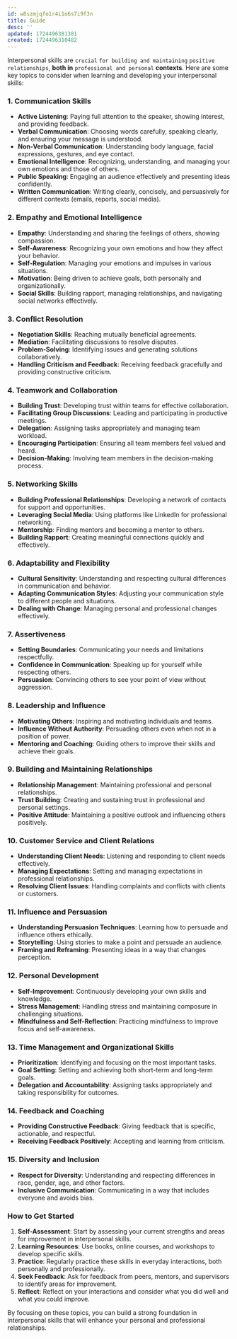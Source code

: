 ```yaml
---
id: w8szmjqfo1r4i1o6s7i9f3n
title: Guide
desc: ''
updated: 1724496381381
created: 1724496310482
---
```


Interpersonal skills are `crucial` `for building and maintaining` `positive relationships`, **both in** `professional and personal` **contexts**. Here are some key topics to consider when learning and developing your interpersonal skills:

### 1. **Communication Skills**
   - **Active Listening**: Paying full attention to the speaker, showing interest, and providing feedback.
   - **Verbal Communication**: Choosing words carefully, speaking clearly, and ensuring your message is understood.
   - **Non-Verbal Communication**: Understanding body language, facial expressions, gestures, and eye contact.
   - **Emotional Intelligence**: Recognizing, understanding, and managing your own emotions and those of others.
   - **Public Speaking**: Engaging an audience effectively and presenting ideas confidently.
   - **Written Communication**: Writing clearly, concisely, and persuasively for different contexts (emails, reports, social media).

### 2. **Empathy and Emotional Intelligence**
   - **Empathy**: Understanding and sharing the feelings of others, showing compassion.
   - **Self-Awareness**: Recognizing your own emotions and how they affect your behavior.
   - **Self-Regulation**: Managing your emotions and impulses in various situations.
   - **Motivation**: Being driven to achieve goals, both personally and organizationally.
   - **Social Skills**: Building rapport, managing relationships, and navigating social networks effectively.

### 3. **Conflict Resolution**
   - **Negotiation Skills**: Reaching mutually beneficial agreements.
   - **Mediation**: Facilitating discussions to resolve disputes.
   - **Problem-Solving**: Identifying issues and generating solutions collaboratively.
   - **Handling Criticism and Feedback**: Receiving feedback gracefully and providing constructive criticism.

### 4. **Teamwork and Collaboration**
   - **Building Trust**: Developing trust within teams for effective collaboration.
   - **Facilitating Group Discussions**: Leading and participating in productive meetings.
   - **Delegation**: Assigning tasks appropriately and managing team workload.
   - **Encouraging Participation**: Ensuring all team members feel valued and heard.
   - **Decision-Making**: Involving team members in the decision-making process.

### 5. **Networking Skills**
   - **Building Professional Relationships**: Developing a network of contacts for support and opportunities.
   - **Leveraging Social Media**: Using platforms like LinkedIn for professional networking.
   - **Mentorship**: Finding mentors and becoming a mentor to others.
   - **Building Rapport**: Creating meaningful connections quickly and effectively.

### 6. **Adaptability and Flexibility**
   - **Cultural Sensitivity**: Understanding and respecting cultural differences in communication and behavior.
   - **Adapting Communication Styles**: Adjusting your communication style to different people and situations.
   - **Dealing with Change**: Managing personal and professional changes effectively.

### 7. **Assertiveness**
   - **Setting Boundaries**: Communicating your needs and limitations respectfully.
   - **Confidence in Communication**: Speaking up for yourself while respecting others.
   - **Persuasion**: Convincing others to see your point of view without aggression.

### 8. **Leadership and Influence**
   - **Motivating Others**: Inspiring and motivating individuals and teams.
   - **Influence Without Authority**: Persuading others even when not in a position of power.
   - **Mentoring and Coaching**: Guiding others to improve their skills and achieve their goals.

### 9. **Building and Maintaining Relationships**
   - **Relationship Management**: Maintaining professional and personal relationships.
   - **Trust Building**: Creating and sustaining trust in professional and personal settings.
   - **Positive Attitude**: Maintaining a positive outlook and influencing others positively.

### 10. **Customer Service and Client Relations**
   - **Understanding Client Needs**: Listening and responding to client needs effectively.
   - **Managing Expectations**: Setting and managing expectations in professional relationships.
   - **Resolving Client Issues**: Handling complaints and conflicts with clients or customers.

### 11. **Influence and Persuasion**
   - **Understanding Persuasion Techniques**: Learning how to persuade and influence others ethically.
   - **Storytelling**: Using stories to make a point and persuade an audience.
   - **Framing and Reframing**: Presenting ideas in a way that changes perception.

### 12. **Personal Development**
   - **Self-Improvement**: Continuously developing your own skills and knowledge.
   - **Stress Management**: Handling stress and maintaining composure in challenging situations.
   - **Mindfulness and Self-Reflection**: Practicing mindfulness to improve focus and self-awareness.

### 13. **Time Management and Organizational Skills**
   - **Prioritization**: Identifying and focusing on the most important tasks.
   - **Goal Setting**: Setting and achieving both short-term and long-term goals.
   - **Delegation and Accountability**: Assigning tasks appropriately and taking responsibility for outcomes.

### 14. **Feedback and Coaching**
   - **Providing Constructive Feedback**: Giving feedback that is specific, actionable, and respectful.
   - **Receiving Feedback Positively**: Accepting and learning from criticism.

### 15. **Diversity and Inclusion**
   - **Respect for Diversity**: Understanding and respecting differences in race, gender, age, and other factors.
   - **Inclusive Communication**: Communicating in a way that includes everyone and avoids bias.

### How to Get Started

1. **Self-Assessment**: Start by assessing your current strengths and areas for improvement in interpersonal skills.
2. **Learning Resources**: Use books, online courses, and workshops to develop specific skills.
3. **Practice**: Regularly practice these skills in everyday interactions, both personally and professionally.
4. **Seek Feedback**: Ask for feedback from peers, mentors, and supervisors to identify areas for improvement.
5. **Reflect**: Reflect on your interactions and consider what you did well and what you could improve.

By focusing on these topics, you can build a strong foundation in interpersonal skills that will enhance your personal and professional relationships.